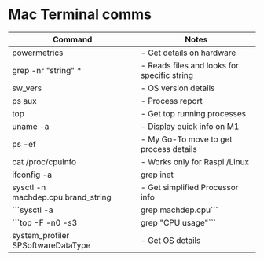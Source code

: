 #	Mac Terminal comms
| Command      | Notes |
| ----------- | ----------- |
| powermetrics      | - Get details on hardware       |
| grep -nr "string" *   | - Reads files and looks for specific string        |
|sw_vers|- OS version details|
|ps aux|- Process report|
|top|- Get top running processes|
|uname -a|- Display quick info on M1|
|ps -ef |- My Go-To move to get process details|
|cat /proc/cpuinfo|- Works only for Raspi /Linux|
|ifconfig -a | grep inet | grep cast|- Get IP Address|
|sysctl -n machdep.cpu.brand_string|- Get simplified Processor info|
|```sysctl -a | grep machdep.cpu``` |- Retrieve kernel state|
|```top -F -n0 -s3 | grep "CPU usage"``` |	- CPU Usage |
|system_profiler SPSoftwareDataType|- Get OS details|




		
		
		
